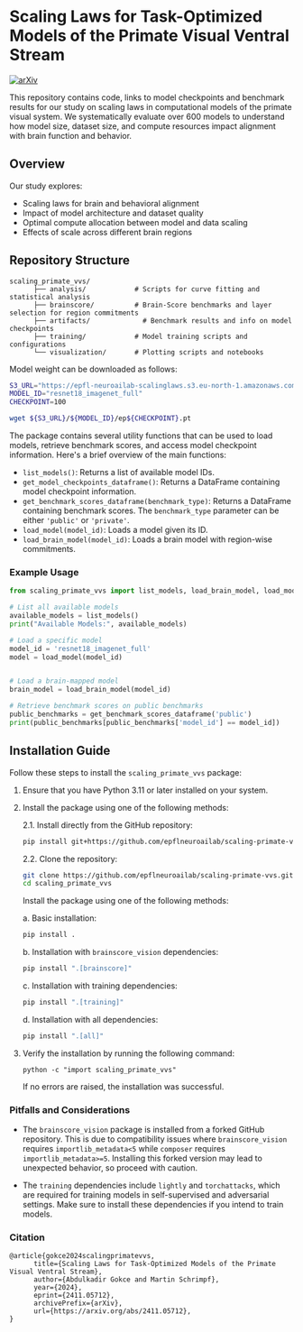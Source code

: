# Scaling Laws for Task-Optimized Models of the Primate Visual Ventral Stream

[![arXiv](https://img.shields.io/badge/arXiv-2411.05712-b31b1b.svg)](https://arxiv.org/abs/2411.05712)

This repository contains code, links to model checkpoints and benchmark results for our study on scaling laws in computational models of the primate visual system. We systematically evaluate over 600 models to understand how model size, dataset size, and compute resources impact alignment with brain function and behavior.

## Overview

Our study explores:
- Scaling laws for brain and behavioral alignment
- Impact of model architecture and dataset quality
- Optimal compute allocation between model and data scaling
- Effects of scale across different brain regions

## Repository Structure

```
scaling_primate_vvs/
      ├── analysis/            # Scripts for curve fitting and statistical analysis
      ├── brainscore/          # Brain-Score benchmarks and layer selection for region commitments
      ├── artifacts/             # Benchmark results and info on model checkpoints
      ├── training/            # Model training scripts and configurations
      └── visualization/       # Plotting scripts and notebooks
```

Model weight can be downloaded as follows:

```bash
S3_URL="https://epfl-neuroailab-scalinglaws.s3.eu-north-1.amazonaws.com/checkpoints"
MODEL_ID="resnet18_imagenet_full"
CHECKPOINT=100

wget ${S3_URL}/${MODEL_ID}/ep${CHECKPOINT}.pt
```


The package contains several utility functions that can be used to load models, retrieve benchmark scores, and access model checkpoint information. Here's a brief overview of the main functions:

- `list_models()`: Returns a list of available model IDs.
- `get_model_checkpoints_dataframe()`: Returns a DataFrame containing model checkpoint information.
- `get_benchmark_scores_dataframe(benchmark_type)`: Returns a DataFrame containing benchmark scores. The `benchmark_type` parameter can be either `'public'` or `'private'`.
- `load_model(model_id)`: Loads a model given its ID.
- `load_brain_model(model_id)`: Loads a brain model with region-wise commitments.

### Example Usage

```python
from scaling_primate_vvs import list_models, load_brain_model, load_model, get_benchmark_scores_dataframe, get_model_checkpoints_dataframe

# List all available models
available_models = list_models()
print("Available Models:", available_models)

# Load a specific model
model_id = 'resnet18_imagenet_full'
model = load_model(model_id)


# Load a brain-mapped model
brain_model = load_brain_model(model_id)

# Retrieve benchmark scores on public benchmarks
public_benchmarks = get_benchmark_scores_dataframe('public')
print(public_benchmarks[public_benchmarks['model_id'] == model_id])
```

## Installation Guide

Follow these steps to install the `scaling_primate_vvs` package:

1. Ensure that you have Python 3.11 or later installed on your system.

2. Install the package using one of the following methods:

      2.1. Install directly from the GitHub repository:
      ```bash
      pip install git+https://github.com/epflneuroailab/scaling-primate-vvs.git
      ```

      2.2. Clone the repository:

      ```bash
      git clone https://github.com/epflneuroailab/scaling-primate-vvs.git
      cd scaling_primate_vvs
      ```

      Install the package using one of the following methods:

      a. Basic installation:

      ```bash
      pip install .
      ```

      b. Installation with `brainscore_vision` dependencies:

      ```bash
      pip install ".[brainscore]"
      ```

      c. Installation with training dependencies:

      ```bash
      pip install ".[training]"
      ```

      d. Installation with all dependencies:

      ```bash
      pip install ".[all]"
      ```

3. Verify the installation by running the following command:
   ```
   python -c "import scaling_primate_vvs"
   ```

   If no errors are raised, the installation was successful.

### Pitfalls and Considerations

- The `brainscore_vision` package is installed from a forked GitHub repository. This is due to compatibility issues where `brainscore_vision` requires `importlib_metadata<5` while `composer` requires `importlib_metadata>=5`. Installing this forked version may lead to unexpected behavior, so proceed with caution.

- The `training` dependencies include `lightly` and `torchattacks`, which are required for training models in self-supervised and adversarial settings. Make sure to install these dependencies if you intend to train models.


### Citation
```
@article{gokce2024scalingprimatevvs,
      title={Scaling Laws for Task-Optimized Models of the Primate Visual Ventral Stream}, 
      author={Abdulkadir Gokce and Martin Schrimpf},
      year={2024},
      eprint={2411.05712},
      archivePrefix={arXiv},
      url={https://arxiv.org/abs/2411.05712}, 
}
```
